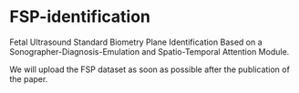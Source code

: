 # FSP-identification
Fetal Ultrasound Standard Biometry Plane Identification Based on a Sonographer-Diagnosis-Emulation and Spatio-Temporal Attention Module.

We will upload the FSP dataset as soon as possible after the publication of the paper.
